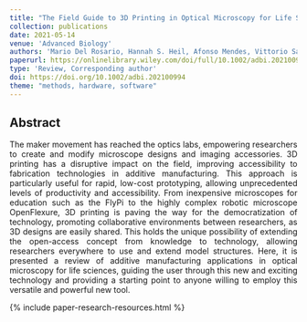 ```yaml
---
title: "The Field Guide to 3D Printing in Optical Microscopy for Life Sciences"
collection: publications
date: 2021-05-14
venue: 'Advanced Biology'
authors: 'Mario Del Rosario, Hannah S. Heil, Afonso Mendes, Vittorio Saggiomo, Ricardo Henriques'
paperurl: https://onlinelibrary.wiley.com/doi/full/10.1002/adbi.202100994
type: 'Review, Corresponding author'
doi: https://doi.org/10.1002/adbi.202100994
theme: "methods, hardware, software"
---
```


<h2> Abstract </h2>
<p align= "justify">
The maker movement has reached the optics labs, empowering researchers to create and modify microscope designs and imaging accessories. 3D printing has a disruptive impact on the field, improving accessibility to fabrication technologies in additive manufacturing. This approach is particularly useful for rapid, low-cost prototyping, allowing unprecedented levels of productivity and accessibility. From inexpensive microscopes for education such as the FlyPi to the highly complex robotic microscope OpenFlexure, 3D printing is paving the way for the democratization of technology, promoting collaborative environments between researchers, as 3D designs are easily shared. This holds the unique possibility of extending the open-access concept from knowledge to technology, allowing researchers everywhere to use and extend model structures. Here, it is presented a review of additive manufacturing applications in optical microscopy for life sciences, guiding the user through this new and exciting technology and providing a starting point to anyone willing to employ this versatile and powerful new tool.

{% include paper-research-resources.html %}
